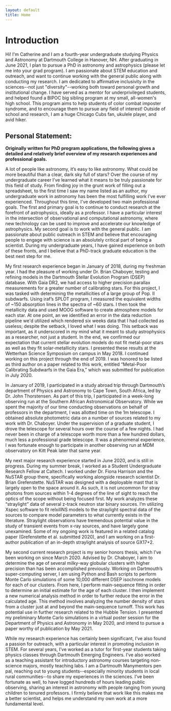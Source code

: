 ```yaml
---
layout: default
title: Home
---
```


# Introduction
Hi! I'm Catherine and I am a fourth-year undergraduate studying Physics and Astronomy at Dartmouth College in Hanover, NH. After graduating in June 2021, I plan to pursue a PhD in astronomy and astrophysics (please let me into your grad program). I am passionate about STEM education and outreach, and want to continue working with the general public along with conducting my research. I am dedicated to affirmative inclusivity in the sciences--not just "diversity"--working both toward personal growth and institutional change. I have served as a mentor for underprivileged students, and helped found a BIPOC big sibling program at my small, all-women's high school. This program aims to help students of color combat imposter syndrome, and to encourage them to pursue any field of interest! Outside of school and research, I am a huge Chicago Cubs fan, ukulele player, and avid hiker. 

## Personal Statement:
**Originally written for PhD program applications, the following gives a detailed and relatively brief overview of my research experiences and professional goals.**

A lot of people like astronomy, it’s easy to like astronomy. What could be more beautiful than a clear, dark sky full of stars? Over the course of my undergraduate career I’ve learned what it means to be truly passionate for this field of study. From finding joy in the grunt work of filling out a spreadsheet, to the first time I saw my name listed as an author, my undergraduate work in astronomy has been the most fulfilling work I’ve ever experienced. Throughout this time, I've developed two main professional goals. The first and primary goal is to continue to conduct research at the forefront of astrophysics, ideally as a professor. I have a particular interest in the intersection of observational and computational astronomy, where new technology can be used to improve and accelerate our knowledge of astrophysics. My second goal is to work with the general public. I am passionate about public outreach in STEM and believe that encouraging people to engage with science is an absolutely critical part of being a scientist. During my undergraduate years, I have gained experience on both of these fronts, and I believe that a PhD-track graduate education is the best next step for me.

My first research experience began in January of 2018, during my freshman year. I had the pleasure of working under Dr. Brian Chaboyer, testing and refining models in the Dartmouth Stellar Evolution Program (DSEP) database. With Gaia DR2, we had access to higher precision parallax measurements for a greater number of calibrating stars. For this project, I was tasked with determining the metallicities of a large group of Pop. II subdwarfs. Using iraf’s SPLOT program, I measured the equivalent widths of ~150 absorption lines in the spectra of ~60 stars. I then took the metallicity data and used MOOG software to create atmosphere models for each star. At one point, an we identified an error in the data reduction pipeline we'd utilized which rendered six weeks data that I had collected as useless; despite the setback, I loved what I was doing. This setback was important, as it underscored in my mind what it meant to study astrophysics as a researcher, not just a student. In the end, we confirmed our expectation that current stellar evolution models do not fit metal-poor stars as well as they fit solar-metallicity stars. I presented these results at the Wetterhan Science Symposium on campus in May 2018. I continued working on this project through the end of 2019. I was honored to be listed as third author on a paper related to this work, entitled “Metal-Poor Calibrating Subdwarfs in the Gaia Era,” which was submitted for publication in July 2020.

In January of 2019, I participated in a study abroad trip through Dartmouth’s department of Physics and Astronomy to Cape Town, South Africa, led by Dr. John Thorstensen. As part of this trip, I participated in a week-long observing run at the Southern African Astronomical Observatory. While we spent the majority of our time conducting observations on behalf of professors in the department, I was allotted time on the 1m telescope. I obtained absolute photometric data on a number of sources related to my work with Dr. Chaboyer. Under the supervision of a graduate student, I drove the telescope for several hours over the course of a few nights. I had never been in charge of a telescope worth more than a few hundred dollars, much less a professional grade telescope. It was a phenomenal experience. I was fortunate enough to participate in another observing run at MDM observatory on Kitt Peak later that same year.

My next major research experience started in June 2020, and is still in progress. During my summer break, I worked as a Student Undergraduate Research Fellow at Caltech. I worked under Dr. Fiona Harrison and the NuSTAR group there, specifically working alongside research scientist Dr. Brian Grefenstette. NuSTAR was designed with a deployable mast that is largely open to the space around it. As such, it is not uncommon for stray photons from sources within 1-4 degrees of the line of sight to reach the optics of the scope without being focused first. My work analyzes these “straylight” data of several z-track neutron star binary sources. I’m utilizing Xspec software to fit relxillNS models to the straylight spectral data of the sources to compare model parameters to what currently exists in the literature. Straylight observations have tremendous potential value in the study of transient events from x-ray sources, and have largely gone unexamined. Some of my ongoing work is featured in a related catalog paper (Grefenstette et al. submitted 2020), and I am working on a first-author publication of an in-depth straylight analysis of source GX17+2.

My second current research project is my senior honors thesis, which I’ve been working on since March 2020. Advised by Dr. Chaboyer, I aim to determine the age of several milky-way globular clusters with higher precision than has been accomplished previously. Working on Dartmouth’s super-computing server, I am using Python and Bash scripts to perform Monte Carlo simulations of some 10,000 different DSEP isochrone models for each of our clusters. From here, I perform main-sequence fitting in order to determine an initial estimate for the age of each cluster. I then implement a new numerical analysis method in order to further reduce the error in the calculated age. This method involves analyzing the number density of stars from a cluster just at and beyond the main-sequence turnoff. This work has potential use in further research related to the Hubble Tension. I presented my preliminary Monte Carlo simulations in a virtual poster session for the Department of Physics and Astronomy in May 2020, and intend to pursue a paper worthy of publication by May 2021. 

While my research experience has certainly been significant, I’ve also found a passion for outreach, with a particular interest in promoting inclusion in STEM. For several years, I’ve worked as a tutor for first-year students taking physics classes through Dartmouth Emerging Engineers. I’ve also worked as a teaching assistant for introductory astronomy courses targeting non-science majors, mostly teaching labs. I am a Dartmouth Manymentors pen pal, reaching out to young students--especially minority students in local rural communities--to share my experiences in the sciences. I’ve been fortunate as well, to have logged hundreds of hours leading public observing, sharing an interest in astronomy with people ranging from young children to tenured professors. I firmly believe that work like this makes me a better scientist, and helps me understand my own work at a more fundamental level.

<!--![CVpg1](https://github.com/catieslaughts/catieslaughts.github.io/blob/master/websitecvpg1.jpg)-->


<!--For more details see [GitHub Flavored Markdown](https://guides.github.com/features/mastering-markdown/).-->
